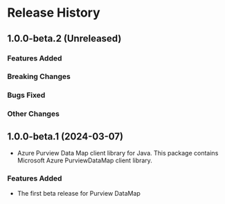 # Release History

## 1.0.0-beta.2 (Unreleased)

### Features Added

### Breaking Changes

### Bugs Fixed

### Other Changes

## 1.0.0-beta.1 (2024-03-07)

- Azure Purview Data Map client library for Java. This package contains Microsoft Azure PurviewDataMap client library.

### Features Added

- The first beta release for Purview DataMap
